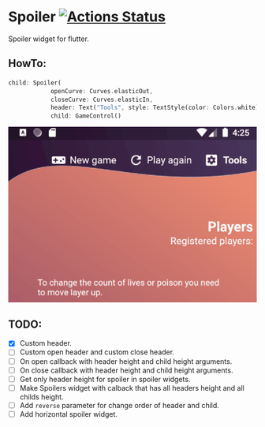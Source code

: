 # Spoiler [![Actions Status](https://github.com/Hecatoncheir/spoiler/workflows/flutter/badge.svg)](https://github.com/Hecatoncheir/spoiler/actions)

Spoiler widget for flutter.


## HowTo:
```dart
child: Spoiler(
            openCurve: Curves.elasticOut,
            closeCurve: Curves.elasticIn,
            header: Text("Tools", style: TextStyle(color: Colors.white)),
            child: GameControl()
```

![Spoiler preview gif](/preview/preview.gif)

## TODO:
 - [x] Custom header. 
 - [ ] Custom open header and custom close header.
 - [ ] On open callback with header height and child height arguments.
 - [ ] On close callback with header height and child height arguments.
 - [ ] Get only header height for spoiler in spoiler widgets.
 - [ ] Make Spoilers widget with calback that has all headers height and  all childs height.
 - [ ] Add `reverse` parameter for change order of header and child.
 - [ ] Add horizontal spoiler widget.
